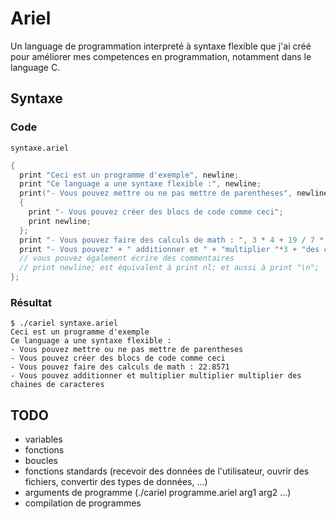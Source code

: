 # Ariel
Un language de programmation interpreté à syntaxe flexible que j'ai créé pour améliorer mes competences en programmation, notamment dans le language C.

## Syntaxe
### Code
`syntaxe.ariel`
```c
{
  print "Ceci est un programme d'exemple", newline;
  print "Ce language a une syntaxe flexible :", newline;
  print("- Vous pouvez mettre ou ne pas mettre de parentheses", newline);
  {
    print "- Vous pouvez créer des blocs de code comme ceci";
    print newline;
  };
  print "- Vous pouvez faire des calculs de math : ", 3 * 4 + 19 / 7 * (1 + 3), newline;
  print "- Vous pouvez" + " additionner et " + "multiplier "*3 + "des chaines de caracteres" + newline;
  // vous pouvez également écrire des commentaires
  // print newline; est équivalent à print nl; et aussi à print "\n";
};
```
### Résultat
```console
$ ./cariel syntaxe.ariel
Ceci est un programme d'exemple
Ce language a une syntaxe flexible :
- Vous pouvez mettre ou ne pas mettre de parentheses
- Vous pouvez créer des blocs de code comme ceci
- Vous pouvez faire des calculs de math : 22.8571
- Vous pouvez additionner et multiplier multiplier multiplier des chaines de caracteres
```

## TODO
- variables
- fonctions
- boucles
- fonctions standards (recevoir des données de l'utilisateur, ouvrir des fichiers, convertir des types de données, ...)
- arguments de programme (./cariel programme.ariel arg1 arg2 ...)
- compilation de programmes
